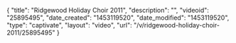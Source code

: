 {
    "title": "Ridgewood Holiday Choir 2011",
    "description": "",
    "videoid": "25895495",
    "date_created": "1453119520",
    "date_modified": "1453119520",
    "type": "captivate",
    "layout": "video",
    "url": "\/v\/ridgewood-holiday-choir-2011\/25895495"
}